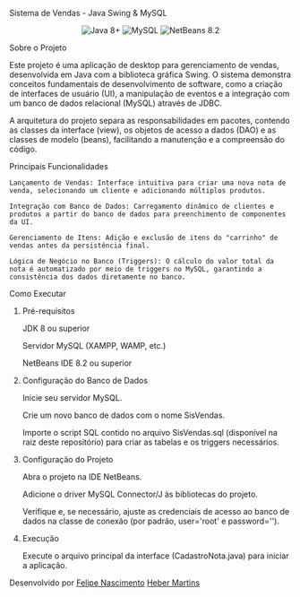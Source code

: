 Sistema de Vendas - Java Swing & MySQL

<p align="center">
<img src="https://img.shields.io/badge/Java-8+-ED8B00?style=for-the-badge&logo=java&logoColor=white" alt="Java 8+"/>
<img src="https://img.shields.io/badge/MySQL-4479A1?style=for-the-badge&logo=mysql&logoColor=white" alt="MySQL"/>
<img src="https://img.shields.io/badge/NetBeans-8.2-1B6AC6?style=for-the-badge&logo=apache-netbeans&logoColor=white" alt="NetBeans 8.2"/>
</p>

Sobre o Projeto

Este projeto é uma aplicação de desktop para gerenciamento de vendas, desenvolvida em Java com a biblioteca gráfica Swing. O sistema demonstra conceitos fundamentais de desenvolvimento de software, como a criação de interfaces de usuário (UI), a manipulação de eventos e a integração com um banco de dados relacional (MySQL) através de JDBC.

A arquitetura do projeto separa as responsabilidades em pacotes, contendo as classes da interface (view), os objetos de acesso a dados (DAO) e as classes de modelo (beans), facilitando a manutenção e a compreensão do código.

Principais Funcionalidades

    Lançamento de Vendas: Interface intuitiva para criar uma nova nota de venda, selecionando um cliente e adicionando múltiplos produtos.

    Integração com Banco de Dados: Carregamento dinâmico de clientes e produtos a partir do banco de dados para preenchimento de componentes da UI.

    Gerenciamento de Itens: Adição e exclusão de itens do "carrinho" de vendas antes da persistência final.

    Lógica de Negócio no Banco (Triggers): O cálculo do valor total da nota é automatizado por meio de triggers no MySQL, garantindo a consistência dos dados diretamente no banco.

Como Executar

1. Pré-requisitos

    JDK 8 ou superior

    Servidor MySQL (XAMPP, WAMP, etc.)

    NetBeans IDE 8.2 ou superior

2. Configuração do Banco de Dados

    Inicie seu servidor MySQL.

    Crie um novo banco de dados com o nome SisVendas.

    Importe o script SQL contido no arquivo SisVendas.sql (disponível na raiz deste repositório) para criar as tabelas e os triggers necessários.

3. Configuração do Projeto

    Abra o projeto na IDE NetBeans.

    Adicione o driver MySQL Connector/J às bibliotecas do projeto.

    Verifique e, se necessário, ajuste as credenciais de acesso ao banco de dados na classe de conexão (por padrão, user='root' e password='').

4. Execução

    Execute o arquivo principal da interface (CadastroNota.java) para iniciar a aplicação.

Desenvolvido por [Felipe Nascimento](https://github.com/felip-SN)  [Heber Martins](https://github.com/HeberMartins)
